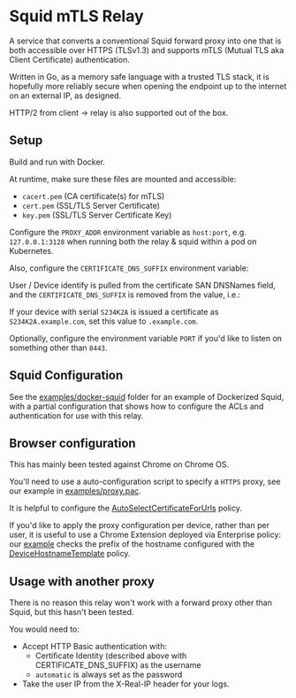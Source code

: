 # Squid mTLS Relay

A service that converts a conventional Squid forward proxy into one that is both accessible over HTTPS (TLSv1.3) and supports mTLS (Mutual TLS aka Client Certificate) authentication.

Written in Go, as a memory safe language with a trusted TLS stack, it is hopefully more reliably secure when opening the endpoint up to the internet on an external IP, as designed.

HTTP/2 from client -> relay is also supported out of the box.

## Setup

Build and run with Docker.

At runtime, make sure these files are mounted and accessible:

* `cacert.pem` (CA certificate(s) for mTLS)
* `cert.pem` (SSL/TLS Server Certificate)
* `key.pem` (SSL/TLS Server Certificate Key)

Configure the `PROXY_ADDR` environment variable as `host:port`, e.g. `127.0.0.1:3128` when running both the relay & squid within a pod on Kubernetes.

Also, configure the `CERTIFICATE_DNS_SUFFIX` environment variable:

User / Device identify is pulled from the certificate SAN DNSNames field, and the `CERTIFICATE_DNS_SUFFIX` is removed from the value, i.e.:

If your device with serial `S234K2A` is issued a certificate as `S234K2A.example.com`, set this value to `.example.com`.

Optionally, configure the environment variable `PORT` if you'd like to listen on something other than `8443`.

## Squid Configuration

See the [examples/docker-squid](examples/docker-squid) folder for an example of Dockerized Squid, with a partial configuration that shows how to configure the ACLs and authentication for use with this relay.

## Browser configuration

This has mainly been tested against Chrome on Chrome OS.

You'll need to use a auto-configuration script to specify a `HTTPS` proxy, see our example in [examples/proxy.pac](examples/proxy.pac).

It is helpful to configure the [AutoSelectCertificateForUrls](https://chromeenterprise.google/policies/?policy=AutoSelectCertificateForUrls) policy.

If you'd like to apply the proxy configuration per device, rather than per user, it is useful to use a Chrome Extension deployed via Enterprise policy: our [example](examples/chrome-extension) checks the prefix of the hostname configured with the [DeviceHostnameTemplate](https://chromeenterprise.google/intl/en_uk/policies/#DeviceHostnameTemplate) policy.

## Usage with another proxy

There is no reason this relay won't work with a forward proxy other than Squid, but this hasn't been tested.

You would need to:

* Accept HTTP Basic authentication with:
   * Certificate Identity (described above with CERTIFICATE_DNS_SUFFIX) as the username
   * `automatic` is always set as the password
* Take the user IP from the X-Real-IP header for your logs.